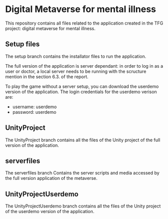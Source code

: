 # Digital Metaverse for mental illness

This repository contains all files related to the application created in the TFG project: digital metaverse for mental illness. 

## Setup files
The setup branch contains the installator files to run the application.

The full version of the application is server dependant: in order to log in as a user or doctor, a local server needs to be running with the scructure mention in the section 6.3. of the report. 

To play the game without a server setup, you can download the userdemo version of the application. The login credentials for the userdemo verison are: 
* username: userdemo
* password: userdemo


## UnityProject


The UnityProject branch contains all the files of the Unity project of the full version of the application. 


## serverfiles

The serverfiles branch Contains the server scripts and media accessed by the full version application of the metaverse.

## UnityProjectUserdemo

The UnityProjectUserdemo branch contains all the files of the Unity project of the userdemo version of the application. 
